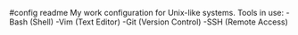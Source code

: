#config readme
My work configuration for Unix-like systems. 
Tools in use:
  -Bash (Shell)
  -Vim (Text Editor)
  -Git (Version Control)
  -SSH (Remote Access)
